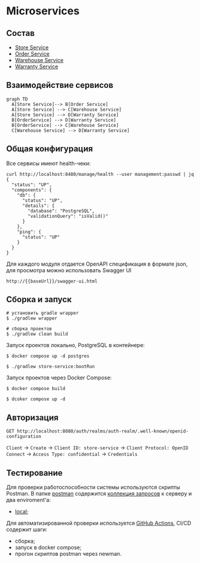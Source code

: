 # Microservices

## Состав

* [Store Service](store-service/README.md)
* [Order Service](order-service/README.md)
* [Warehouse Service](warehouse-service/README.md)
* [Warranty Service](warranty-service/README.md)

## Взаимодействие сервисов

```mermaid
graph TD
  A[Store Service]--> B[Order Service]
  A[Store Service] --> C[Warehouse Service]
  A[Store Service] --> D[Warranty Service]
  B[OrderService] --> D[Warranty Service]
  B[OrderService] --> C[Warehouse Service]
  C[Warehouse Service] --> D[Warranty Service]
```

## Общая конфигурация

Все сервисы имеют health-чеки:

```shell
curl http://localhost:8480/manage/health --user management:passwd | jq
{
  "status": "UP",
  "components": {
    "db": {
      "status": "UP",
      "details": {
        "database": "PostgreSQL",
        "validationQuery": "isValid()"
      }
    },
    "ping": {
      "status": "UP"
    }
  }
}
```

Для каждого модуля отдается OpenAPI спецификация в формате json, для просмотра можно использовать Swagger UI

```http request
http://{{baseUrl}}/swagger-ui.html
```

## Сборка и запуск

```shell
# установить gradle wrapper
$ ./gradlew wrapper

# сборка проектов
$ ./gradlew clean build
```

Запуск проектов локально, PostgreSQL в контейнере:

```shell
$ docker compose up -d postgres

$ ./gradlew store-service:bootRun
```

Запуск проектов через Docker Compose:

```shell
$ docker compose build

$ dcoker compose up -d
```

## Авторизация

```http request
GET http://localhost:8080/auth/realms/auth-realm/.well-known/openid-configuration
```

`Client` -> `Create` ->
`Client ID: store-service` ->
`Client Protocol: OpenID Connect` ->
`Access Type: confidential` ->
`Credentials`

## Тестирование

Для проверки работоспособности системы используются скрипты Postman. В папке [postman](postman)
содержится [коллекция запросов](postman/collection.json) к серверу и два enviroment'а:

* [local](postman/environment.json);

Для автоматизированной проверки используется [GitHub Actions](.github/workflows/main.yml), CI/CD содержит шаги:

* сборка;
* запуск в docker compose;
* прогон скриптов postman через newman.